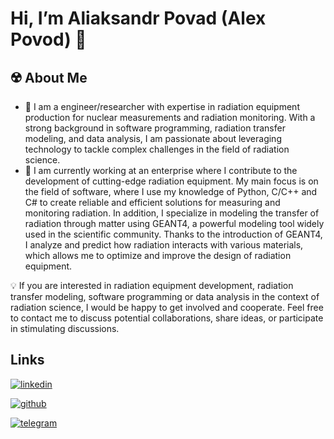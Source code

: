 # Hi, I’m Aliaksandr Povad (Alex Povod) 👋

## ☢️ About Me
- 💼 I am a engineer/researcher with expertise in radiation equipment production for nuclear measurements and radiation monitoring. With a strong background in software programming, radiation transfer modeling, and data analysis, I am passionate about leveraging technology to tackle complex challenges in the field of radiation science.
- 🔬 I am currently working at an enterprise where I contribute to the development of cutting-edge radiation equipment. My main focus is on the field of software, where I use my knowledge of Python, C/C++ and C# to create reliable and efficient solutions for measuring and monitoring radiation. In addition, I specialize in modeling the transfer of radiation through matter using GEANT4, a powerful modeling tool widely used in the scientific community. Thanks to the introduction of GEANT4, I analyze and predict how radiation interacts with various materials, which allows me to optimize and improve the design of radiation equipment.

💡 If you are interested in radiation equipment development, radiation transfer modeling, software programming or data analysis in the context of radiation science, I would be happy to get involved and cooperate. Feel free to contact me to discuss potential collaborations, share ideas, or participate in stimulating discussions.

## Links
[![linkedin](https://img.shields.io/badge/linkedin-0A66C2?style=for-the-badge&logo=linkedin&logoColor=white)](https://www.linkedin.com/in/alex-povod-6154341a7)

[![github](https://img.shields.io/badge/GitHub-100000?style=for-the-badge&logo=github&logoColor=white)](https://github.com/ialexpovod)

[![telegram](https://img.shields.io/badge/-telegram-red?color=white&logo=telegram&logoColor=black)](https://t.me/ialexpovod)

<!---
ialexpovod/ialexpovod is a ✨ special ✨ repository because its `README.md` (this file) appears on your GitHub profile.
You can click the Preview link to take a look at your changes.
--->
